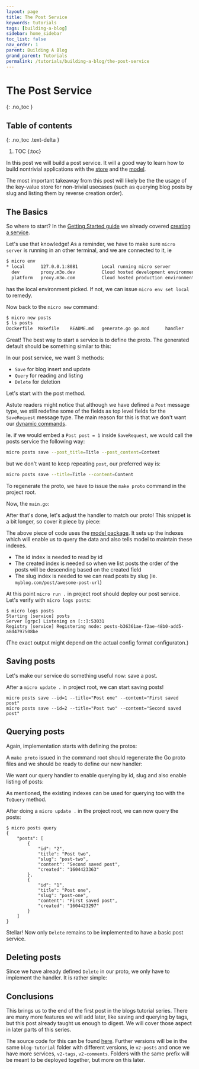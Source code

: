 ```yaml
---
layout: page
title: The Post Service
keywords: tutorials
tags: [building-a-blog]
sidebar: home_sidebar
toc_list: false
nav_order: 1
parent: Building A Blog
grand_parent: Tutorials
permalink: /tutorials/building-a-blog/the-post-service
---
```


# The Post Service
{: .no_toc }

## Table of contents
{: .no_toc .text-delta }

1. TOC
{:toc}

In this post we will build a post service. It will a good way to learn how to build nontrivial applications with the [store](https://micro.mu/reference#store) and the [model](https://github.com/micro/dev/tree/master/model).

The most important takeaway from this post will likely be the the usage of the key-value store for non-trivial usecases (such as querying blog posts by slug and listing them by reverse creation order).

## The Basics

So where to start? In the [Getting Started guide](/getting-started) we already covered [creating a service](/getting-started#creating-a-service).

Let's use that knowledge!
As a reminder, we have to make sure `micro server` is running in an other terminal, and we are connected to it, ie

```sh
$ micro env
* local      127.0.0.1:8081         Local running micro server
  dev        proxy.m3o.dev          Cloud hosted development environment
  platform   proxy.m3o.com          Cloud hosted production environment
```

has the local environment picked. If not, we can issue `micro env set local` to remedy.   

Now back to the `micro new` command:

```sh
$ micro new posts
$ ls posts
Dockerfile	Makefile	README.md	generate.go	go.mod		handler		main.go		proto
```

Great! The best way to start a service is to define the proto. The generated default should be something similar to this:

In our post service, we want 3 methods:
- `Save` for blog insert and update
- `Query` for reading and listing
- `Delete` for deletion

Let's start with the post method.

<script src="https://emgithub.com/embed.js?target=https%3A%2F%2Fgithub.com%2Fmicro%2Fdev%2Fblob%2Fmaster%2Fblog%2Fv1-posts%2Fproto%2Fposts.proto%23L1-L33&style=github&showBorder=on&showLineNumbers=on&showFileMeta=on"></script>

Astute readers might notice that although we have defined a `Post` message type, we still redefine some of the fields as top level fields for the `SaveRequest` message type.
The main reason for this is that we don't want our [dynamic commands](https://micro.mu/reference#dynamic-commands).

Ie. if we would embed a `Post post = 1` inside `SaveRequest`, we would call the posts service the following way:

```sh
micro posts save --post_title=Title --post_content=Content
```

but we don't want to keep repeating `post`, our preferred way is:

```sh
micro posts save --title=Title --content=Content
```

To regenerate the proto, we have to issue the `make proto` command in the project root.

Now, the `main.go`:

<script src="https://emgithub.com/embed.js?target=https%3A%2F%2Fgithub.com%2Fmicro%2Fdev%2Fblob%2Fmaster%2Fblog%2Fv1-posts%2Fmain.go&style=github&showBorder=on&showLineNumbers=on&showFileMeta=on"></script>

After that's done, let's adjust the handler to match our proto! This snippet is a bit longer, so cover it piece by piece:

<script src="https://emgithub.com/embed.js?target=https%3A%2F%2Fgithub.com%2Fmicro%2Fdev%2Fblob%2Fmaster%2Fblog%2Fv1-posts%2Fhandler%2Fposts.go%23L1-L46&style=github&showBorder=on&showLineNumbers=on&showFileMeta=on"></script>

The above piece of code uses the [model package](https://github.com/micro/dev/tree/master/model). It sets up the indexes which will enable us to query the data and also tells model to maintain these indexes.

- The id index is needed to read by id
- The created index is needed so when we list posts the order of the posts will be descending based on the created field
- The slug index is needed to we can read posts by slug (ie. `myblog.com/post/awesome-post-url`)

At this point `micro run .` in project root should deploy our post service. Let's verify with `micro logs posts`:

```
$ micro logs posts
Starting [service] posts
Server [grpc] Listening on [::]:53031
Registry [service] Registering node: posts-b36361ae-f2ae-48b0-add5-a8d4797508be
```

(The exact output might depend on the actual config format configuraton.)

## Saving posts

Let's make our service do something useful now: save a post.

<script src="https://emgithub.com/embed.js?target=https%3A%2F%2Fgithub.com%2Fmicro%2Fdev%2Fblob%2Fmaster%2Fblog%2Fv1-posts%2Fhandler%2Fposts.go%23L48-L61&style=github&showBorder=on&showLineNumbers=on&showFileMeta=on"></script>

After a `micro update .` in project root, we can start saving posts!

```
micro posts save --id=1 --title="Post one" --content="First saved post"
micro posts save --id=2 --title="Post two" --content="Second saved post"
```

## Querying posts

Again, implementation starts with defining the protos:

<script src="https://emgithub.com/embed.js?target=https%3A%2F%2Fgithub.com%2Fmicro%2Fdev%2Fblob%2Fmaster%2Fblog%2Fv1-posts%2Fproto%2Fposts.proto%23L35-L53&style=github&showBorder=on&showLineNumbers=on&showFileMeta=on"></script>

A `make proto` issued in the command root should regenerate the Go proto files and we should be ready to define our new handler:

We want our query handler to enable querying by id, slug and also enable listing of posts:
<script src="https://emgithub.com/embed.js?target=https%3A%2F%2Fgithub.com%2Fmicro%2Fdev%2Fblob%2Fmaster%2Fblog%2Fv1-posts%2Fhandler%2Fposts.go%23L63-L91&style=github&showBorder=on&showLineNumbers=on&showFileMeta=on"></script>

As mentioned, the existing indexes can be used for querying too with the `ToQuery` method.

After doing a `micro update .` in the project root, we can now query the posts:

```
$ micro posts query
{
	"posts": [
		{
			"id": "2",
			"title": "Post two",
			"slug": "post-two",
			"content": "Second saved post",
			"created": "1604423363"
		},
		{
			"id": "1",
			"title": "Post one",
			"slug": "post-one",
			"content": "First saved post",
			"created": "1604423297"
		}
	]
}

```

Stellar! Now only `Delete` remains to be implemented to have a basic post service.

## Deleting posts

Since we have already defined `Delete` in our proto, we only have to implement the handler. It is rather simple:

<script src="https://emgithub.com/embed.js?target=https%3A%2F%2Fgithub.com%2Fmicro%2Fdev%2Fblob%2Fmaster%2Fblog%2Fv1-posts%2Fhandler%2Fposts.go%23L93-L96&style=github&showBorder=on&showLineNumbers=on&showFileMeta=on"></script>

## Conclusions

This brings us to the end of the first post in the blogs tutorial series.
There are many more features we will add later, like saving and querying by tags, but this post already taught us enough to digest.
We will cover those aspect in later parts of this series.

The source code for this can be found [here](https://github.com/micro/dev/tree/master/blog-tutorial/v1-posts).
Further versions will be in the same `blog-tutorial` folder with different versions, ie `v2-posts` and once we have more services, `v2-tags`, `v2-comments`.
Folders with the same prefix will be meant to be deployed together, but more on this later.

